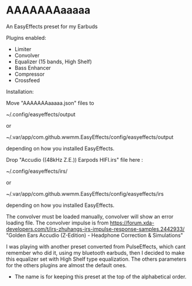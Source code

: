 # AAAAAAAaaaaa
An EasyEffects preset for my Earbuds

Plugins enabled:
- Limiter
- Convolver
- Equalizer (15 bands, High Shelf)
- Bass Enhancer
- Compressor
- Crossfeed

Installation:

Move "AAAAAAAaaaaa.json" files to

~/.config/easyeffects/output

or

~/.var/app/com.github.wwmm.EasyEffects/config/easyeffects/output

depending on how you installed EasyEffects.


Drop "Accudio ((48kHz Z.E.)) Earpods HIFI.irs" file here :

~/.config/easyeffects/irs/

or

~/.var/app/com.github.wwmm.EasyEffects/config/easyeffects/irs

depending on how you installed EasyEffects.

The convolver must be loaded manually, convolver will show an error loading file.
The convolver impulse is from https://forum.xda-developers.com/t/irs-zhuhangs-irs-impulse-response-samples.2442933/ "Golden Ears Accudio (Z-Edition) - Headphone Correction & Simulations"

I was playing with another preset converted from PulseEffects, which cant remember who did it, using my bluetooth earbuds, then I decided to make this equalizer set with High Shelf type equalization. The others parameters for the others plugins are almost the default ones.   

* The name is for keeping this preset at the top of the alphabetical order.
